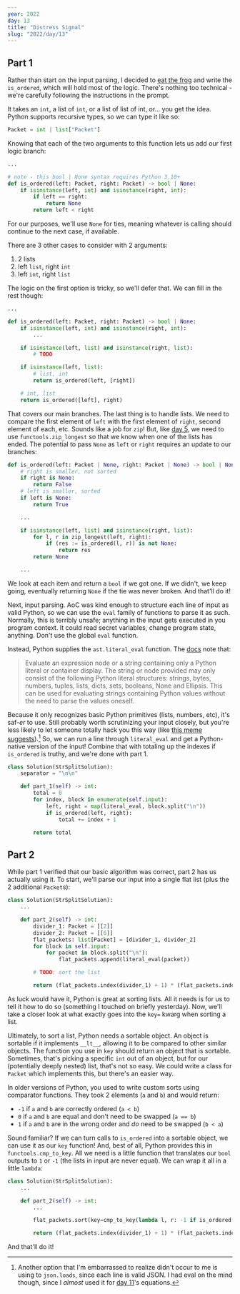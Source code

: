 ```yaml
---
year: 2022
day: 13
title: "Distress Signal"
slug: "2022/day/13"
---
```


## Part 1

Rather than start on the input parsing, I decided to [eat the frog](https://asana.com/resources/eat-the-frog) and write the `is_ordered`, which will hold most of the logic. There's nothing too technical - we're carefully following the instructions in the prompt.

It takes an `int`, a list of `int`, or a list of list of int, or... you get the idea. Python supports recursive types, so we can type it like so:

```py
Packet = int | list["Packet"]
```

Knowing that each of the two arguments to this function lets us add our first logic branch:

```py
...

# note - this bool | None syntax requires Python 3.10+
def is_ordered(left: Packet, right: Packet) -> bool | None:
    if isinstance(left, int) and isinstance(right, int):
        if left == right:
            return None
        return left < right
```

For our purposes, we'll use `None` for ties, meaning whatever is calling should continue to the next case, if available.

There are 3 other cases to consider with 2 arguments:

1. 2 lists
2. left `list`, right `int`
3. left `int`, right `list`

The logic on the first option is tricky, so we'll defer that. We can fill in the rest though:

```py
...

def is_ordered(left: Packet, right: Packet) -> bool | None:
    if isinstance(left, int) and isinstance(right, int):
        ...

    if isinstance(left, list) and isinstance(right, list):
        # TODO

    if isinstance(left, list):
        # list, int
        return is_ordered(left, [right])

    # int, list
    return is_ordered([left], right)
```

That covers our main branches. The last thing is to handle lists. We need to compare the first element of `left` with the first element of `right`, second element of each, etc. Sounds like a job for `zip`! But, like [day 5](https://github.com/xavdid/advent-of-code/tree/main/solutions/2022/day_05), we need to use `functools.zip_longest` so that we know when one of the lists has ended. The potential to pass `None` as `left` or `right` requires an update to our branches:

```py
def is_ordered(left: Packet | None, right: Packet | None) -> bool | None:
    # right is smaller, not sorted
    if right is None:
        return False
    # left is smaller, sorted
    if left is None:
        return True

    ...

    if isinstance(left, list) and isinstance(right, list):
        for l, r in zip_longest(left, right):
            if (res := is_ordered(l, r)) is not None:
                return res
        return None

    ...
```

We look at each item and return a `bool` if we got one. If we didn't, we keep going, eventually returning `None` if the tie was never broken. And that'll do it!

Next, input parsing. AoC was kind enough to structure each line of input as valid Python, so we can use the `eval` family of functions to parse it as such. Normally, this is terribly unsafe; anything in the input gets executed in you program context. It could read secret variables, change program state, anything. Don't use the global `eval` function.

Instead, Python supplies the `ast.literal_eval` function. The [docs](https://docs.python.org/3.11/library/ast.html#ast.literal_eval) note that:

> Evaluate an expression node or a string containing only a Python literal or container display. The string or node provided may only consist of the following Python literal structures: strings, bytes, numbers, tuples, lists, dicts, sets, booleans, None and Ellipsis. This can be used for evaluating strings containing Python values without the need to parse the values oneself.

Because it only recognizes basic Python primitives (lists, numbers, etc), it's saf-_er_ to use. Still probably worth scrutinizing your input closely, but you're less likely to let someone totally hack you this way (like [this meme suggests](https://i.redd.it/i8yweil4xl5a1.png)).[^1] So, we can run a line through `literal_eval` and get a Python-native version of the input! Combine that with totaling up the indexes if `is_ordered` is truthy, and we're done with part 1.

```py
class Solution(StrSplitSolution):
    separator = "\n\n"

    def part_1(self) -> int:
        total = 0
        for index, block in enumerate(self.input):
            left, right = map(literal_eval, block.split("\n"))
            if is_ordered(left, right):
                total += index + 1

        return total
```

## Part 2

While part 1 verified that our basic algorithm was correct, part 2 has us actually using it. To start, we'll parse our input into a single flat list (plus the 2 additional `Packet`s):

```py
class Solution(StrSplitSolution):
    ...

    def part_2(self) -> int:
        divider_1: Packet = [[2]]
        divider_2: Packet = [[6]]
        flat_packets: list[Packet] = [divider_1, divider_2]
        for block in self.input:
            for packet in block.split("\n"):
                flat_packets.append(literal_eval(packet))

        # TODO: sort the list

        return (flat_packets.index(divider_1) + 1) * (flat_packets.index(divider_2) + 1)
```

As luck would have it, Python is great at sorting lists. All it needs is for us to tell it how to do so (something I touched on briefly yesterday). Now, we'll take a closer look at what exactly goes into the `key=` kwarg when sorting a list.

Ultimately, to sort a list, Python needs a sortable object. An object is sortable if it implements `__lt__`, allowing it to be compared to other similar objects. The function you use in `key` should return an object that is sortable. Sometimes, that's picking a specific `int` out of an object, but for our (potentially deeply nested) list, that's not so easy. We could write a class for `Packet` which implements this, but there's an easier way.

In older versions of Python, you used to write custom sorts using comparator functions. They took 2 elements (`a` and `b`) and would return:

- `-1` if `a` and `b` are correctly ordered (`a < b`)
- `0` if `a` and `b` are equal and don't need to be swapped (`a == b`)
- `1` if `a` and `b` are in the wrong order and _do_ need to be swapped (`b < a`)

Sound familiar? If we can turn calls to `is_ordered` into a sortable object, we can use it as our `key` function! And, best of all, Python provides this in `functools.cmp_to_key`. All we need is a little function that translates our `bool` outputs to `1` or `-1` (the lists in input are never equal). We can wrap it all in a little `lambda`:

```py
class Solution(StrSplitSolution):
    ...

    def part_2(self) -> int:
        ...

        flat_packets.sort(key=cmp_to_key(lambda l, r: -1 if is_ordered(l, r) else 1))

        return (flat_packets.index(divider_1) + 1) * (flat_packets.index(divider_2) + 1)
```

And that'll do it!

[^1]: Another option that I'm embarrassed to realize didn't occur to me is using to `json.loads`, since each line is valid JSON. I had eval on the mind though, since I _almost_ used it for [day 11](https://github.com/xavdid/advent-of-code/tree/main/solutions/2022/day_11)'s equations.
